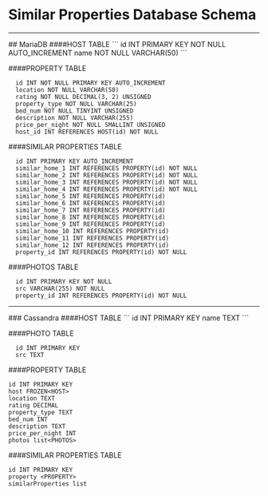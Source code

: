 # Similar Properties Database Schema
<hr>
## MariaDB
####HOST TABLE
```
  id INT PRIMARY KEY NOT NULL AUTO_INCREMENT
  name NOT NULL VARCHAR(50)
```

####PROPERTY TABLE
```
  id INT NOT NULL PRIMARY KEY AUTO_INCREMENT
  location NOT NULL VARCHAR(50)
  rating NOT NULL DECIMAL(3, 2) UNSIGNED
  property_type NOT NULL VARCHAR(25)
  bed_num NOT NULL TINYINT UNSIGNED
  description NOT NULL VARCHAR(255)
  price_per_night NOT NULL SMALLINT UNSIGNED
  host_id INT REFERENCES HOST(id) NOT NULL
```
####SIMILAR PROPERTIES TABLE
```
  id INT PRIMARY KEY AUTO_INCREMENT
  similar_home_1 INT REFERENCES PROPERTY(id) NOT NULL
  similar_home_2 INT REFERENCES PROPERTY(id) NOT NULL
  similar_home_3 INT REFERENCES PROPERTY(id) NOT NULL
  similar_home_4 INT REFERENCES PROPERTY(id) NOT NULL
  similar_home_5 INT REFERENCES PROPERTY(id)
  similar_home_6 INT REFERENCES PROPERTY(id)
  similar_home_7 INT REFERENCES PROPERTY(id)
  similar_home_8 INT REFERENCES PROPERTY(id)
  similar_home_9 INT REFERENCES PROPERTY(id)
  similar_home_10 INT REFERENCES PROPERTY(id)
  similar_home_11 INT REFERENCES PROPERTY(id)
  similar_home_12 INT REFERENCES PROPERTY(id)
  property_id INT REFERENCES PROPERTY(id) NOT NULL
```
####PHOTOS TABLE
```
  id INT PRIMARY KEY NOT NULL
  src VARCHAR(255) NOT NULL
  property_id INT REFERENCES PROPERTY(id) NOT NULL
```
<hr />
### Cassandra
####HOST TABLE
```
id INT PRIMARY KEY
name TEXT
```

####PHOTO TABLE
```
  id INT PRIMARY KEY
  src TEXT
```

####PROPERTY TABLE
```
id INT PRIMARY KEY
host FROZEN<HOST>
location TEXT
rating DECIMAL
property_type TEXT
bed_num INT
description TEXT
price_per_night INT
photos list<PHOTOS>
```

####SIMILAR PROPERTIES TABLE
```
id INT PRIMARY KEY
property <PROPERTY>
similarProperties list
```






























